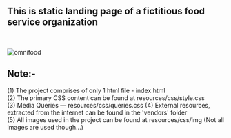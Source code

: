 <h2> This is static landing page of a fictitious food service organization </h2> <br />


![omnifood](https://user-images.githubusercontent.com/30544355/58583370-78bbce00-8271-11e9-8463-037638d66800.png)


## Note:-                                        

(1) The project comprises of only 1 html file - index.html <br />
(2) The primary CSS content can be found at resources/css/style.css <br />
(3) Media Queries &mdash; resources/css/queries.css
(4) External resources, extracted from the internet can be found in the 'vendors' folder <br />
(5) All images used in the project can be found at resources/css/img (Not all images are used though...)<br />


